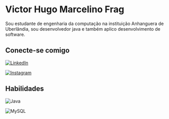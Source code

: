 
# Victor Hugo Marcelino Frag

Sou estudante de engenharia da computação na instituição Anhanguera de Uberlândia, sou desenvolvedor java e também aplico desenvolvimento de software.

## Conecte-se comigo


[![LinkedIn](https://img.shields.io/badge/LinkedIn-0077B5?style=for-the-badge&logo=linkedin&logoColor=white)](https://www.linkedin.com/in/victor-hugo-marcelino-fraga-115245247/)

[![Instagram](https://img.shields.io/badge/-Instagram-%23E4405F?style=for-the-badge&logo=instagram&logoColor=white)](https://www.instagram.com/victorhugomcf/)   



## Habilidades

![Java](https://img.shields.io/badge/java-%23ED8B00.svg?style=for-the-badge&logo=openjdk&logoColor=white)

![MySQL](https://img.shields.io/badge/MySQL-00000F?style=for-the-badge&logo=mysql&logoColor=white)

